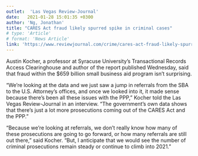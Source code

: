 ```yaml
---
outlet:  'Las Vegas Review-Journal'
date:   2021-01-28 15:01:35 +0300
author: 'Ng, Jonathan'
title: "CARES Act fraud likely spurred spike in criminal cases"
# type: 'Article'
# format: 'News Article'
link: 'https://www.reviewjournal.com/crime/cares-act-fraud-likely-spurred-spike-in-criminal-cases-2268116/%E2%80%9D'
---
```

Austin Kocher, a professor at Syracuse University’s Transactional Records Access Clearinghouse and author of the report published Wednesday, said that fraud within the $659 billion small business aid program isn’t surprising.

“We’re looking at the data and we just saw a jump in referrals from the SBA to the U.S. Attorney’s offices, and once we looked into it, it made sense because there’s been all these issues with the PPP,” Kocher told the Las Vegas Review-Journal in an interview. “The government’s own data shows that there’s just a lot more prosecutions coming out of the CARES Act and the PPP.”

“Because we’re looking at referrals, we don’t really know how many of these prosecutions are going to go forward, or how many referrals are still out there,” said Kocher. “But, I anticipate that we would see the number of criminal prosecutions remain steady or continue to climb into 2021.”
